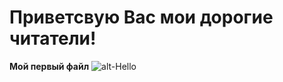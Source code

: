 # Приветсвую Вас мои дорогие читатели!
**Мой первый файл**
[](https://www.dotabuff.com)
![alt-Hello](https://sfwallpaper.com/images/sunset-pics-18.jpg)